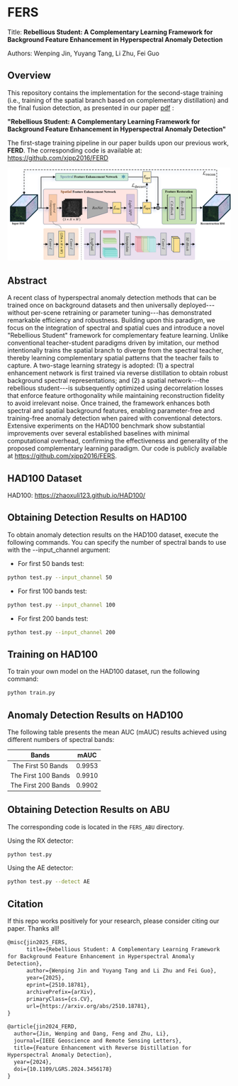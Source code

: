 # FERS 
Title: **Rebellious Student: A Complementary Learning Framework for Background Feature Enhancement in Hyperspectral Anomaly Detection**

Authors: Wenping Jin, Yuyang Tang, Li Zhu, Fei Guo

## Overview
This repository contains the implementation for the second-stage training (i.e., training of the spatial branch based on complementary distillation) and the final fusion detection, as presented in our paper [pdf](https://arxiv.org/pdf/2510.18781) :

**"Rebellious Student: A Complementary Learning Framework for Background Feature Enhancement in Hyperspectral Anomaly Detection"**

The first-stage training pipeline in our paper builds upon our previous work, **FERD**. The corresponding code is available at: https://github.com/xjpp2016/FERD

![image](https://github.com/xjpp2016/FERS/blob/main/spa_train.png)

## Abstract
A recent class of hyperspectral anomaly detection methods that can be trained once on background datasets and then universally deployed---without per-scene retraining or parameter tuning---has demonstrated remarkable efficiency and robustness. Building upon this paradigm, we focus on the integration of spectral and spatial cues and introduce a novel "Rebellious Student" framework for complementary feature learning. Unlike conventional teacher-student paradigms driven by imitation, our method intentionally trains the spatial branch to diverge from the spectral teacher, thereby learning complementary spatial patterns that the teacher fails to capture. A two-stage learning strategy is adopted: (1) a spectral enhancement network is first trained via reverse distillation to obtain robust background spectral representations; and (2) a spatial network---the rebellious student---is subsequently optimized using decorrelation losses that enforce feature orthogonality while maintaining reconstruction fidelity to avoid irrelevant noise. Once trained, the framework enhances both spectral and spatial background features, enabling parameter-free and training-free anomaly detection when paired with conventional detectors. Extensive experiments on the HAD100 benchmark show substantial improvements over several established baselines with minimal computational overhead, confirming the effectiveness and generality of the proposed complementary learning paradigm. Our code is publicly available at https://github.com/xjpp2016/FERS.


## HAD100 Dataset
HAD100: https://zhaoxuli123.github.io/HAD100/

## Obtaining Detection Results on HAD100
To obtain anomaly detection results on the HAD100 dataset, execute the following commands. You can specify the number of spectral bands to use with the --input_channel argument:

- For first 50 bands test:
```bash
python test.py --input_channel 50
```
- For first 100 bands test:
```bash
python test.py --input_channel 100
```
- For first 200 bands test:
```bash
python test.py --input_channel 200
```

## Training on HAD100
To train your own model on the HAD100 dataset, run the following command:

```bash
python train.py
```
## Anomaly Detection Results on HAD100
The following table presents the mean AUC (mAUC) results achieved using different numbers of spectral bands:

| Bands | mAUC |
| :--: | :--: |
| The First 50 Bands | 0.9953 |
| The First 100 Bands | 0.9910 |
| The First 200 Bands | 0.9902 |


## Obtaining Detection Results on ABU
The corresponding code is located in the `FERS_ABU` directory.

Using the RX detector:
```bash
python test.py
```

Using the AE detector:
```bash
python test.py --detect AE
```

## Citation
If this repo works positively for your research, please consider citing our paper. Thanks all!

```
@misc{jin2025_FERS,
      title={Rebellious Student: A Complementary Learning Framework for Background Feature Enhancement in Hyperspectral Anomaly Detection}, 
      author={Wenping Jin and Yuyang Tang and Li Zhu and Fei Guo},
      year={2025},
      eprint={2510.18781},
      archivePrefix={arXiv},
      primaryClass={cs.CV},
      url={https://arxiv.org/abs/2510.18781}, 
}
```

```
@article{jin2024_FERD,
  author={Jin, Wenping and Dang, Feng and Zhu, Li},
  journal={IEEE Geoscience and Remote Sensing Letters}, 
  title={Feature Enhancement with Reverse Distillation for Hyperspectral Anomaly Detection}, 
  year={2024},
  doi={10.1109/LGRS.2024.3456178}
}
```